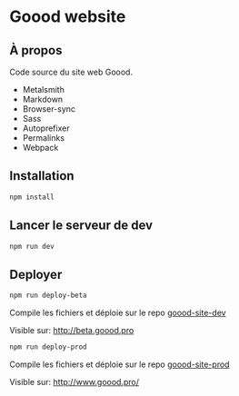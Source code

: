 # Goood website

## À propos

Code source du site web Goood.

* Metalsmith
* Markdown
* Browser-sync
* Sass
* Autoprefixer
* Permalinks
* Webpack


## Installation

```bash
npm install
```

## Lancer le serveur de dev

```bash
npm run dev
```

## Deployer

```bash
npm run deploy-beta
```
Compile les fichiers et déploie sur le repo [goood-site-dev](https://github.com/gooodhub/goood-site-dev)

Visible sur: http://beta.goood.pro


```bash
npm run deploy-prod
```
Compile les fichiers et déploie sur le repo [goood-site-prod](https://github.com/gooodhub/goood-site-prod)

Visible sur: http://www.goood.pro/
